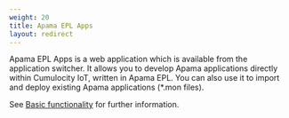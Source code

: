 ```yaml
---
weight: 20
title: Apama EPL Apps
layout: redirect
---
```

Apama EPL Apps is a web application which is available from the application switcher. It allows you to develop Apama applications directly within Cumulocity IoT, written in Apama EPL. You can also use it to import and deploy existing Apama applications (\*.mon files).

See [Basic functionality](/guides/apama/analytics-introduction/) for further information.
